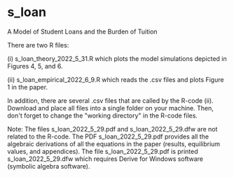 # s_loan
A Model of Student Loans and the Burden of Tuition

There are two R files: 

(i) s_loan_theory_2022_5_31.R which plots the model simulations depicted in Figures 4, 5, and 6. 

(ii) s_loan_empirical_2022_6_9.R which reads the .csv files and plots Figure 1 in the paper.

In addition, there are several .csv files that are called by the R-code (ii). Download and place all files into a single folder on your machine. Then, don't forget to change the "working directory" in the R-code files. 

Note: The files s_loan_2022_5_29.pdf and s_loan_2022_5_29.dfw are not related to the R-code. The PDF s_loan_2022_5_29.pdf provides all the algebraic derivations of all the equations in the paper (results, equilibrium values, and appendices). The file s_loan_2022_5_29.pdf is printed s_loan_2022_5_29.dfw which requires Derive for Windows software (symbolic algebra software). 
